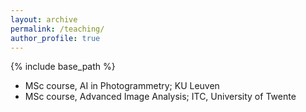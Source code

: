 ```yaml
---
layout: archive
permalink: /teaching/
author_profile: true
---
```


{% include base_path %}


* MSc course, AI in Photogrammetry; KU Leuven
* MSc course, Advanced Image Analysis; ITC, University of Twente
